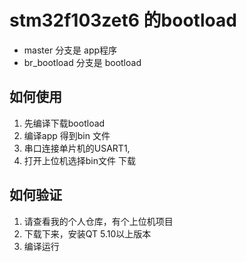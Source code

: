 # stm32f103zet6 的bootload
- master 分支是 app程序
- br_bootload 分支是 bootload

## 如何使用
1. 先编译下载bootload
2. 编译app  得到bin 文件
3. 串口连接单片机的USART1,
4. 打开上位机选择bin文件 下载

## 如何验证
1. 请查看我的个人仓库，有个上位机项目
2. 下载下来，安装QT 5.10以上版本
3. 编译运行
